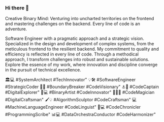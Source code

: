 ### Hi there 👋
Creative Binary Mind: Venturing into uncharted territories on the frontend and mastering challenges on the backend. Every line of code is an adventure.

Software Engineer with a pragmatic approach and a strategic vision. Specialized in the design and development of complex systems, from the meticulous frontend to the resilient backend. My commitment to quality and efficiency is reflected in every line of code. Through a methodical approach, I transform challenges into robust and sustainable solutions. Explore the essence of my work, where innovation and discipline converge in the pursuit of technical excellence.

🏛️💻 #SystemArchitect #TechInnovator"
💡🛠️ #SoftwareEngineer #StrategicCoder
🚧🌐 #BoundaryBreaker #CodeVisionary"
⚓️🌊 #CodeCaptain #DigitalExplorer"
🎨💻 #BinaryArtist #CodeInnovator"
🧙‍♂️✨ #CodeMagician #DigitalCraftsman"
🖌️💡 #AlgorithmSculptor #CodeCraftsman"
💻 #MachineLanguageEngineer #CodeLinguist"
📜💻 #CodeChronicler #ProgrammingScribe"
📊💻 #DataOrchestraConductor #CodeHarmonizer"



<!--
**ODA669/ODA669** is a ✨ _special_ ✨ repository because its `README.md` (this file) appears on your GitHub profile.

Here are some ideas to get you started:

- 🔭 I’m currently working on ...
- 🌱 I’m currently learning ...
- 👯 I’m looking to collaborate on ...
- 🤔 I’m looking for help with ...
- 💬 Ask me about ...
- 📫 How to reach me: ...
- 😄 Pronouns: ...
- ⚡ Fun fact: ...
-->
